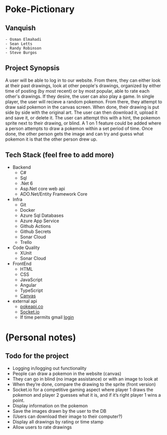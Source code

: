 # Poke-Pictionary
## Vanquish
    - Osman Elmahadi
    - Sean Letts
    - Randy Robinson
    - Steve Burgos
## Project Synopsis

A user will be able to log in to our website. From there, they can either look at their past drawings, look at other people's drawings, organized by
either time of posting (by most recent) or by most popular, able to rate each other's drawings. If they desire, the user can also play a game.
In single player, the user will recieve a random pokemon. From there, they attempt to draw said pokemon in the canvas screen. When done, their drawing
is put side by side with the original art. The user can then download it, upload it and save it, or delete it. The user can attempt this with a hint,
the pokemon sprite next to their drawing, or blind. A 1 on 1 feature could be added where a person attempts to draw a pokemon within a set period of time.
Once done, the other person gets the image and can try and guess what pokemon it is that the other person drew up. 

## Tech Stack (feel free to add more)
- Backend
    - C#
    - Sql
    - .Net 6
    - Asp.Net core web api
    - ADO.Net/Entity Framework Core    
- Infra
    - Git
    - Docker
    - Azure Sql Databases
    - Azure App Service
    - Github Actions
    - Github Secrets
    - Sonar Cloud
    - Trello
- Code Quality
    - XUnit
    - Sonar Cloud
- FrontEnd
    - HTML
    - CSS
    - JavaScript
    - Angular
    - TypeScript
    - [Canvas](https://www.w3schools.com/graphics/canvas_drawing.asp)
- external api
    - [pokeapi.co](https://pokeapi.co/)
    - [Socket.io](https://github.com/doghappy/socket.io-client-csharp)
    - If time permits gmail [login](https://developers.google.com/gmail/api/quickstart/dotnet)

# (Personal notes)
## Todo for the project
- Logging in/logging out functionality
- People can draw a pokemon in the website (canvas)
- They can go in blind (no image assistance) or with an image to look at
- When they’re done, compare the drawing to the sprite (front version) 
- Socket.io for a competitive gaming aspect where player 1 draws the pokemon and player 2 guesses what it is, and if it’s right player 1 wins a point. 
- Display information on the pokemon
- Save the images drawn by the user to the DB
- (Users can download their image to their computer?)
- Display all drawings by rating or time stamp
- Allow users to rate drawings